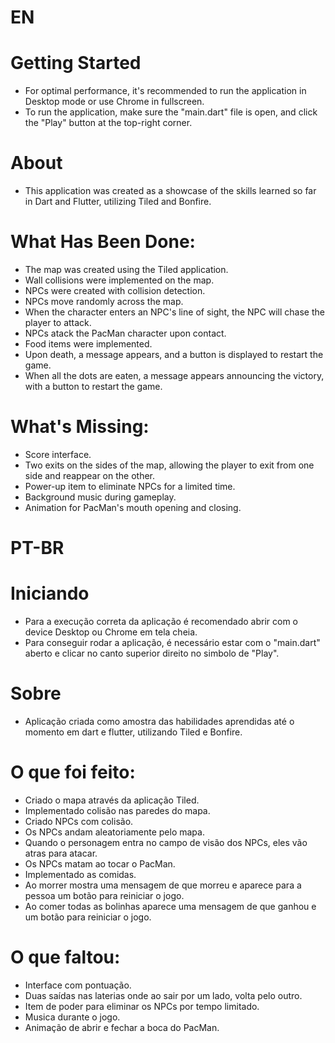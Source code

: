 # EN

# Getting Started
- For optimal performance, it's recommended to run the application in Desktop mode or use Chrome in fullscreen.
- To run the application, make sure the "main.dart" file is open, and click the "Play" button at the top-right corner.

# About
- This application was created as a showcase of the skills learned so far in Dart and Flutter, utilizing Tiled and Bonfire.

# What Has Been Done:
- The map was created using the Tiled application.
- Wall collisions were implemented on the map.
- NPCs were created with collision detection.
- NPCs move randomly across the map.
- When the character enters an NPC's line of sight, the NPC will chase the player to attack.
- NPCs atack the PacMan character upon contact.
- Food items were implemented.
- Upon death, a message appears, and a button is displayed to restart the game.
- When all the dots are eaten, a message appears announcing the victory, with a button to restart the game.

# What's Missing:
- Score interface.
- Two exits on the sides of the map, allowing the player to exit from one side and reappear on the other.
- Power-up item to eliminate NPCs for a limited time.
- Background music during gameplay.
- Animation for PacMan's mouth opening and closing.

# PT-BR

# Iniciando
- Para a execução correta da aplicação é recomendado abrir com o device Desktop ou Chrome em tela cheia.
- Para conseguir rodar a aplicação, é necessário estar com o "main.dart" aberto e clicar no canto superior direito no simbolo de "Play".

# Sobre
- Aplicação criada como amostra das habilidades aprendidas até o momento em dart e flutter, utilizando Tiled e Bonfire.

# O que foi feito:
- Criado o mapa através da aplicação Tiled.
- Implementado colisão nas paredes do mapa.
- Criado NPCs com colisão.
- Os NPCs andam aleatoriamente pelo mapa.
- Quando o personagem entra no campo de visão dos NPCs, eles vão atras para atacar.
- Os NPCs matam ao tocar o PacMan.
- Implementado as comidas.
- Ao morrer mostra uma mensagem de que morreu e aparece para a pessoa um botão para reiniciar o jogo.
- Ao comer todas as bolinhas aparece uma mensagem de que ganhou e um botão para reiniciar o jogo.

# O que faltou:
- Interface com pontuação.
- Duas saídas nas laterias onde ao sair por um lado, volta pelo outro.
- Item de poder para eliminar os NPCs por tempo limitado.
- Musica durante o jogo.
- Animação de abrir e fechar a boca do PacMan.
